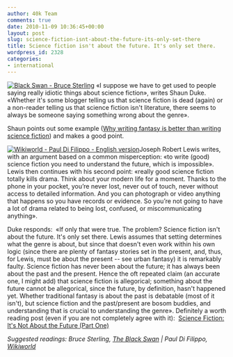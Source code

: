```yaml
---
author: 40k Team
comments: true
date: 2010-11-09 10:36:45+00:00
layout: post
slug: science-fiction-isnt-about-the-future-its-only-set-there
title: Science fiction isn't about the future. It's only set there.
wordpress_id: 2328
categories:
- international
---
```


[![Black Swan - Bruce Sterling](http://www.40kbooks.com/wp-content/uploads/blackswan_eng_t1.jpg)](http://www.40kbooks.com/?page_id=133&category=13&product_id=3) «I suppose we have to get used to people saying really idiotic things about science fiction»,  writes Shaun Duke. «Whether it's some blogger telling us that science fiction is dead (again) or a non-reader telling us that science fiction isn't literature, there seems to always be someone saying something wrong about the genre».

Shaun points out some example ([Why writing fantasy is better than writing science fiction](http://josephrobertlewis.wordpress.com/2010/11/06/writing-fantasy/)) and makes a good point.

[![Wikiworld - Paul Di Filippo - English version](http://www.40kbooks.com/wp-content/uploads/wikiworld-difilippo_ok_t.jpg)](http://www.40kbooks.com/?page_id=133&category=13&product_id=11)Joseph Robert Lewis writes, with an argument based on a common misperception: «to write (good) science fiction you need to understand the future, which is impossible».
Lewis then continues with his second point: «really good science fiction totally kills  drama. Think about your modern life for a moment. Thanks to the phone in  your pocket, you’re never lost, never out of touch, never without  access to detailed information. And you can photograph or video anything  that happens so you have records or evidence. So you’re not going to  have a lot of drama related to being lost, confused, or miscommunicating  anything».

Duke responds:  «If only that were true. The problem? Science fiction isn't about the  future. It's only set there. Lewis assumes that setting determines  what the genre is about, but since that doesn't even work within his own  logic (since there are plenty of fantasy stories set in the present,  and, thus, for Lewis, must be about the present -- see urban fantasy) it  is remarkably faulty. Science fiction has never been about the future;  it has always been about the past and the present. Hence the oft  repeated claim (an accurate one, I might add) that science fiction is  allegorical; something about the future cannot be allegorical, since the  future, by definition, hasn't happened yet. Whether traditional  fantasy is about the past is debatable (most of it isn't), but science  fiction and the past/present are bosom buddies, and understanding that  is crucial to understanding the genre».
Definitely a worth reading post (even if you are not completely agree with it):  [Science Fiction:  It's Not About the Future (Part One)](http://wisb.blogspot.com/2010/11/science-fiction-its-not-about-future.html)

_Suggested readings: Bruce Sterling, [The Black Swan](http://www.40kbooks.com/?page_id=133&category=13&product_id=3) | Paul Di Filippo, [Wikiworld](http://www.40kbooks.com/?page_id=133&category=13&product_id=11)_

